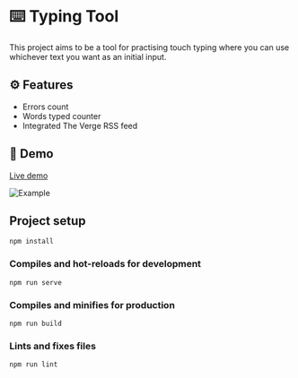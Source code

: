 #  ⌨️ Typing Tool
This project aims to be a tool for practising touch typing where you can use whichever text you want as an initial input.

## ⚙️ Features
* Errors count
* Words typed counter
* Integrated The Verge RSS feed

## 🚀 Demo
[Live demo](https://isaaceliape.github.io/typing_tool/)

![Example](https://raw.githubusercontent.com/isaaceliape/typing_tool/master/src/assets/example.png)

## Project setup
```
npm install
```

### Compiles and hot-reloads for development
```
npm run serve
```

### Compiles and minifies for production
```
npm run build
```

### Lints and fixes files
```
npm run lint
```

